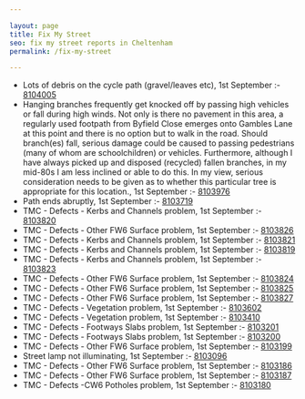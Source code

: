 ```yaml
---

layout: page
title: Fix My Street
seo: fix my street reports in Cheltenham
permalink: /fix-my-street

---
```


<!-- fix_marker starts -->

- Lots of debris on the cycle path (gravel/leaves etc), 1st September :- [8104005](https://www.fixmystreet.com/report/8104005)
- Hanging branches frequently get knocked off by passing high vehicles or fall during high winds. Not only is there no pavement in this area, a regularly used footpath from Byfield Close emerges onto Gambles Lane at this point and there is no option but to walk in the road. Should branch(es) fall, serious damage could be caused to passing pedestrians (many of whom are schoolchildren) or vehicles. Furthermore, although I have always picked up and disposed (recycled) fallen branches, in my mid-80s I am less inclined or able to do this. In my view, serious consideration needs to be given as to whether this particular tree is appropriate for this location., 1st September :- [8103976](https://www.fixmystreet.com/report/8103976)
- Path ends abruptly, 1st September :- [8103719](https://www.fixmystreet.com/report/8103719)
- TMC - Defects - Kerbs and Channels problem, 1st September :- [8103820](https://www.fixmystreet.com/report/8103820)
- TMC - Defects - Other FW6  Surface problem, 1st September :- [8103826](https://www.fixmystreet.com/report/8103826)
- TMC - Defects - Kerbs and Channels problem, 1st September :- [8103821](https://www.fixmystreet.com/report/8103821)
- TMC - Defects - Kerbs and Channels problem, 1st September :- [8103819](https://www.fixmystreet.com/report/8103819)
- TMC - Defects - Kerbs and Channels problem, 1st September :- [8103823](https://www.fixmystreet.com/report/8103823)
- TMC - Defects - Other FW6  Surface problem, 1st September :- [8103824](https://www.fixmystreet.com/report/8103824)
- TMC - Defects - Other FW6  Surface problem, 1st September :- [8103825](https://www.fixmystreet.com/report/8103825)
- TMC - Defects - Other FW6  Surface problem, 1st September :- [8103827](https://www.fixmystreet.com/report/8103827)
- TMC - Defects - Vegetation problem, 1st September :- [8103602](https://www.fixmystreet.com/report/8103602)
- TMC - Defects - Vegetation problem, 1st September :- [8103410](https://www.fixmystreet.com/report/8103410)
- TMC - Defects - Footways Slabs problem, 1st September :- [8103201](https://www.fixmystreet.com/report/8103201)
- TMC - Defects - Footways Slabs problem, 1st September :- [8103200](https://www.fixmystreet.com/report/8103200)
- TMC - Defects - Other FW6  Surface problem, 1st September :- [8103199](https://www.fixmystreet.com/report/8103199)
- Street lamp not illuminating, 1st September :- [8103096](https://www.fixmystreet.com/report/8103096)
- TMC - Defects - Other FW6  Surface problem, 1st September :- [8103186](https://www.fixmystreet.com/report/8103186)
- TMC - Defects - Other FW6  Surface problem, 1st September :- [8103187](https://www.fixmystreet.com/report/8103187)
- TMC - Defects -CW6 Potholes  problem, 1st September :- [8103180](https://www.fixmystreet.com/report/8103180)

<!-- fix_marker ends -->